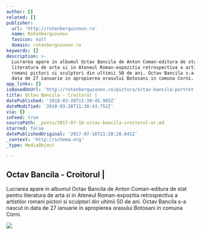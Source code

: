 ```yaml
---
author: []
related: []
publisher:
  url: 'http://rotenberguzunov.ro'
  name: Rotenberguzunov
  favicon: null
  domain: rotenberguzunov.ro
keywords: []
description: >-
  Lucrarea apare in albumul Octav Bancila de Anton Coman-editura de stat pentru
  literatura de arta si in Ateneul Roman-expozitia retrospectiva a artistilor
  romani pictori si sculptori din ultimii 50 de ani. Octav Bancila s-a nascut in
  data de 27 ianuarie in apropierea orasului Botosani in comuna Corni.
app_links: []
isBasedOnUrl: 'http://rotenberguzunov.ro/pictura/octav-bancila-portret-de-batran/'
title: Octav Bancila - Croitorul |
datePublished: '2018-03-20T11:38:45.903Z'
dateModified: '2018-03-20T11:38:43.752Z'
via: {}
inFeed: true
sourcePath: _posts/2017-07-16-octav-bancila-croitorul-or.md
starred: false
datePublishedOriginal: '2017-07-16T21:20:28.641Z'
_context: 'http://schema.org'
_type: MediaObject

---
```

<article style=""><h1>Octav Bancila - Croitorul |</h1><p>Lucrarea apare in albumul Octav Bancila de Anton Coman-editura de stat pentru literatura de arta si in Ateneul Roman-expozitia retrospectiva a artistilor romani pictori si sculptori din ultimii 50 de ani. Octav Bancila s-a nascut in data de 27 ianuarie in apropierea orasului Botosani in comuna Corni.</p><img src="http://rotenberguzunov.ro/wp-content/uploads/2015/09/12049044_679519795481109_2007391282_n-580x859.jpg" /></article>